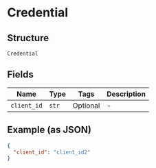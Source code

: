 
# Credential

## Structure

`Credential`

## Fields

| Name | Type | Tags | Description |
|  --- | --- | --- | --- |
| `client_id` | `str` | Optional | - |

## Example (as JSON)

```json
{
  "client_id": "client_id2"
}
```

